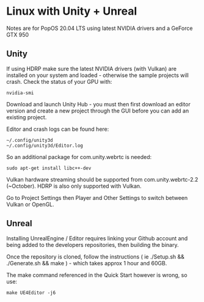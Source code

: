 # Linux with Unity + Unreal 

Notes are for PopOS 20.04 LTS using latest NVIDIA drivers and a GeForce GTX 950 

## Unity 

If using HDRP make sure the latest NVIDIA drivers (with Vulkan) are installed on your system and loaded - otherwise the sample projects will crash. Check the status of your GPU with:

```
nvidia-smi
```

Download and launch Unity Hub - you must then first download an editor version and create a new project through the GUI before you can add an existing project.

Editor and crash logs can be found here:

```
~/.config/unity3d 
~/.config/unity3d/Editor.log 
```

So an additional package for com.unity.webrtc is needed:

```
sudo apt-get install libc++-dev
```

Vulkan hardware streaming should be supported from com.unity.webrtc-2.2 (~October). HDRP is also only supported with Vulkan.

Go to Project Settings then Player and Other Settings to switch between Vulkan or OpenGL.

## Unreal

Installing UnrealEngine / Editor requires linking your Github account and being added to the developers repositories, then building the binary.

Once the repository is cloned, follow the instructions ( ie ./Setup.sh && ./Generate.sh && make ) - which takes approx 1 hour and 60GB. 

The make command referenced in the Quick Start however is wrong, so use:

```
make UE4Editor -j6
```
